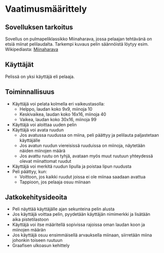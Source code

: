# Vaatimusmäärittely

## Sovelluksen tarkoitus

Sovellus on pulmapeliklassikko Miinaharava, jossa pelaajan tehtävänä on etsiä miinat pelilaudalta. Tarkempi kuvaus pelin säännöistä löytyy esim. Wikipediasta:
[Miinaharava](https://fi.wikipedia.org/wiki/Miinaharava_(peli))

## Käyttäjät

Pelissä on yksi käyttäjä eli pelaaja.

## Toiminnallisuus

- Käyttäjä voi pelata kolmella eri vaikeustasolla:
  - Helppo, laudan koko 9x9, miinoja 10
  - Keskivaikea, laudan koko 16x16, miinoja 40
  - Vaikea, laudan koko 30x16, miinoja 99
- Käyttäjä voi aloittaa uuden pelin 
- Käyttäjä voi avata ruudun
  - Jos avatussa ruudussa on miina, peli päättyy ja pelilauta paljastetaan käyttäjälle
  - Jos avatun ruudun viereisissä ruuduissa on miinoja, näytetään näiden miinojen määrä
  - Jos avattu ruutu on tyhjä, avataan myös muut ruutuun yhteydessä olevat miinattomat ruudut
- Käyttäjä voi merkitä ruudun lipulla ja poistaa lipun ruudusta
- Peli päättyy, kun:
  - Voittoon, jos kaikki ruudut joissa ei ole miinaa saadaan avattua
  - Tappioon, jos pelaaja osuu miinaan

## Jatkokehitysideoita

- Peli näyttää käyttäjälle ajan sekunteina pelin alusta
- Jos käyttäjä voittaa pelin, pyydetään käyttäjän nimimerkki ja lisätään aika pistetilastoon
- Käyttäjä voi itse määritellä sopivissa rajoissa oman laudan koon ja miinojen määrän
- Jos käyttäjä osuu ensimmäisellä arvauksella miinaan, siirretään miina johonkin toiseen ruutuun
- Graafisen ulkoasun kehittely
